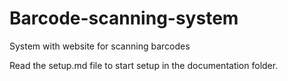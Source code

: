 # Barcode-scanning-system
System with website for scanning barcodes

Read the setup.md file to start setup in the documentation folder.